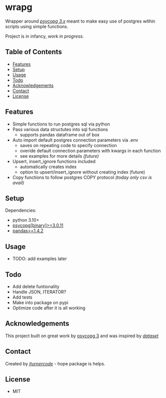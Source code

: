 # wrapg
Wrapper around [_psycopg 3.x_](https://www.psycopg.org/psycopg3/docs/index.html) meant to make easy use of postgres within scripts using simple functions.

Project is in infancy, _work in progress_.

## Table of Contents
* [Features](#features)
* [Setup](#setup)
* [Usage](#usage)
* [Todo](#todo)
* [Acknowledgements](#acknowledgements)
* [Contact](#contact)
* [License](#license)


## Features
- Simple functions to run postgres sql via python
- Pass various data structutes into sql functions
    - supports pandas dataframe out of box
- Auto import default postgres connection parameters via .env
    - saves on repeating code to specify connection
    - overide default connection parameters with kwargs in each function
    - see examples for more details *(future)*
- Upsert, insert_ignore functions included
    - automatically creates index
    - option to upsert/insert_ignore without creating index (future)
- Copy functions to follow postgres COPY protocol *(today only csv is avail)*

## Setup
Dependencies:
- python 3.10+
- [psycopg[binary]>=3.0.11](https://www.psycopg.org/psycopg3/docs/index.html)
- [pandas>=1.4.2](https://pandas.pydata.org/docs/index.html)


## Usage
- TODO: add examples later


## Todo
- Add delete funtionality
- Handle JSON, ITERATOR?
- Add tests
- Make into package on pypi
- Optimize code after it is all working


## Acknowledgements
This project built on great work by [psycopg 3](https://www.psycopg.org/psycopg3/docs/index.html) and was inspired by [_dataset_](https://dataset.readthedocs.io/en/latest/) 


## Contact
Created by [_jturnercode_](https://github.com/jturnercode) - hope package is helps.

## License
- MIT


